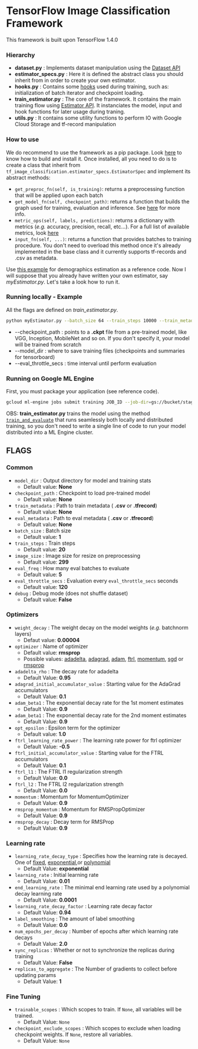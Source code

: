 # TensorFlow Image Classification Framework

This framework is built upon TensorFlow 1.4.0

### Hierarchy

- **dataset.py** : Implements dataset manipulation using the [Dataset API](https://www.tensorflow.org/programmers_guide/datasets)
- **estimator_specs.py** : Here it is defined the abstract class you should inherit from in order to create your own estimator.
- **hooks.py** : Contains some [hooks](https://www.tensorflow.org/api_docs/python/tf/train/SessionRunHook) used during training, such as: initialization of batch iterator and checkpoint loading.
- **train_estimator.py** : The core of the framework. It contains the main training flow using [Estimator API](https://www.tensorflow.org/programmers_guide/estimators). It instanciates the model, input and hook functions for later usage during traning.
- **utils.py** : It contains some utility functions to perform IO with Google Cloud Storage and tf-record manipulation

### How to use

We do recommend to use the framework as a pip package. Look [here](https://bitbucket.org/ciandt_it/tf_image_classification/src) to know how to build and install it.
Once installed, all you need to do is to create a class that inherit from `tf_image_classification.estimator_specs.EstimatorSpec` and implement its abstract methods: 

- `get_preproc_fn(self, is_training)`: returns a preprocessing function that will be applied upon each batch
- `get_model_fn(self, checkpoint_path)`: returns a function that builds the graph used for training, evaluation and inference. See [here](https://www.tensorflow.org/api_docs/python/tf/contrib/learn/ModeKeys) for more info.
- `metric_ops(self, labels, predictions)`: returns a dictionary with metrics (_e.g._ accuracy, precision, recall, etc...). For a full list of available metrics, look [here](https://www.tensorflow.org/api_docs/python/tf/metrics)
- `input_fn(self, ...)`: returns a function that provides batches to training procedure. You don't need to overload this method once it's already implemented in the base class and it currently supports tf-records and .csv as metadata.

Use [this example](https://bitbucket.org/ciandt_it/d1-ml-labs/src/master/2017-11-Demographics-Estimation/train_demographics.py?at=master&fileviewer=file-view-default) for demographics estimation as a reference code.
Now I will suppose that you already have written your own estimator, say _myEstimator.py_. Let's take a look how to run it.

### Running locally - Example

All the flags are defined on _train_estimator.py_. 

```bash
python myEstimator.py --batch_size 64 --train_steps 10000 --train_metadata tfrecords_path/train* --eval_metadata tfrecords_path/eval* --checkpoint_path checkpoint_path/pretrained_ckpt.ckpt --model_dir ./models --eval_freq 10 --eval_throttle_secs 30 --learning_rate 0.00001
```
- --checkpoint_path : points to a **.ckpt** file from a pre-trained model, like VGG, Inception, MobileNet and so on. If you don't specify it, your model will be trained from scratch
- --model_dir : where to save training files (checkpoints and summaries for tensorboard)
- --eval_throttle_secs : time interval until perform evaluation

### Running on Google ML Engine

First, you must package your application (see reference code).
```bash
gcloud ml-engine jobs submit training JOB_ID --job-dir=gs://bucket/stagging_folder/ --module-name myEstimatorPkg.myEstimator --packages myEstimator.tar.gz,tf_image_classification-1.3.1.tar.gz,slim-0.1.tar.gz --region us-east1 --config cloud.yml --  --batch_size 128 --train_steps 1000 --train_metadata gs://bucket/tfrecords/train* --eval_metadata gs://bucket/tfrecords/eval* --checkpoint_path gs://bucket/pretrained_checkpoints/pretrained_model.ckpt --model_dir gs://bucket/trained-checkpoints/ --eval_freq 10 --eval_throttle_secs 120 --learning_rate 0.00001
```

OBS: **train_estimator.py** trains the model using the method [`train_and_evaluate`](https://www.tensorflow.org/api_docs/python/tf/estimator/train_and_evaluate) that runs seamlessly both locally and distributed training, so you don't need to write a single line of code to run your model distributed into a ML Engine cluster.

## FLAGS

### Common
* `model_dir` : Output directory for model and training stats
    * Default value: **None** 
* `checkpoint_path` : Checkpoint to load pre-trained model
    * Default value: **None**
* `train_metadata` : Path to train metadata ( **.csv** or **.tfrecord**)
    * Default value: **None**
* `eval_metadata` : Path to eval metadata ( **.csv** or **.tfrecord**)
    * Default value: **None**
* `batch_size` : Batch size
    * Default value: **1**
* `train_steps` : Train steps
    * Default value: **20**
* `image_size` : Image size for resize on preprocessing
    * Default value: **299**
* `eval_freq` : How many eval batches to evaluate
    * Default value: **5**
* `eval_throttle_secs` : Evaluation every `eval_throttle_secs` seconds
    * Default value: **120**
* `debug` : Debug mode (does not shuffle dataset)
    * Default value: **False**

### Optimizers
* `weight_decay` : The weight decay on the model weights (_e.g._ batchnorm layers)
    * Defaut value: **0.00004**
* `optimizer` : Name of optimizer
    * Default value: **rmsprop**
    * Possible values: [adadelta](https://www.tensorflow.org/api_docs/python/tf/train/AdadeltaOptimizer), [adagrad](https://www.tensorflow.org/api_docs/python/tf/train/AdagradOptimizer), [adam](https://www.tensorflow.org/api_docs/python/tf/train/AdamOptimizer), [ftrl](https://www.tensorflow.org/api_docs/python/tf/train/FtrlOptimizer), [momentum](https://www.tensorflow.org/api_docs/python/tf/train/MomentumOptimizer), [sgd](https://www.tensorflow.org/api_docs/python/tf/train/GradientDescentOptimizer) or [rmsprop](https://www.tensorflow.org/api_docs/python/tf/train/RMSPropOptimizer)
* `adadelta_rho` : The decay rate for adadelta
    * Default Value: **0.95**
* `adagrad_initial_accumulator_value` : Starting value for the AdaGrad accumulators
    * Default Value: **0.1**
* `adam_beta1` : The exponential decay rate for the 1st moment estimates
    * Default Value: **0.9**
* `adam_beta1` : The exponential decay rate for the 2nd moment estimates
    * Default Value: **0.9**
* `opt_epsilon` : Epsilon term for the optimizer
    * Default value: **1.0**
* `ftrl_learning_rate_power` : The learning rate power for ftrl optimizer
    * Default Value: **-0.5**
* `ftrl_initial_accumulator_value` : Starting value for the FTRL accumulators
    * Default Value: **0.1**
* `ftrl_l1` : The FTRL l1 regularization strength
    * Default Value: **0.0**
* `ftrl_l2` : The FTRL l2 regularization strength
    * Default Value: **0.0**
* `momentum` : Momentum for MomentumOptimizer
    * Default Value: **0.9**
* `rmsprop_momentum` : Momentum for RMSPropOptimizer
    * Default Value: **0.9**
* `rmsprop_decay` : Decay term for RMSProp
    * Default Value: **0.9**


### Learning rate

* `learning_rate_decay_type` : Specifies how the learning rate is decayed. One of [fixed](https://www.tensorflow.org/versions/master/api_docs/python/tf/constant), [exponential](https://www.tensorflow.org/api_docs/python/tf/train/exponential_decay),or [polynomial](https://www.tensorflow.org/api_docs/python/tf/train/polynomial_decay)
    * Default Value: **exponential**
* `learning_rate` : Initial learning rate
    * Default Value: **0.01**
* `end_learning_rate` : The minimal end learning rate used by a polynomial decay learning rate
    * Default Value: **0.0001**
* `learning_rate_decay_factor` : Learning rate decay factor
    * Default Value: **0.94**
* `label_smoothing` : The amount of label smoothing
    * Default Value: **0.0**
* `num_epochs_per_decay` : Number of epochs after which learning rate decays
    * Default Value: **2.0**
* `sync_replicas` : Whether or not to synchronize the replicas during training
    * Default Value: **False**
* `replicas_to_aggregate` : The Number of gradients to collect before updating params
    * Default Value: **1**

### Fine Tuning

* `trainable_scopes` : Which scopes to train. If `None`, all variables will be trained.
    * Default Value: `None`
* `checkpoint_exclude_scopes` : Which scopes to exclude when loading checkpoint weights. If `None`, restore all variables.
    * Default Value: `None`